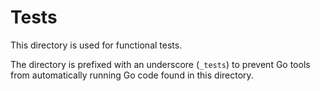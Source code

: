 # Tests

This directory is used for functional tests.

The directory is prefixed with an underscore (`_tests`) to prevent Go
tools from automatically running Go code found in this directory.

